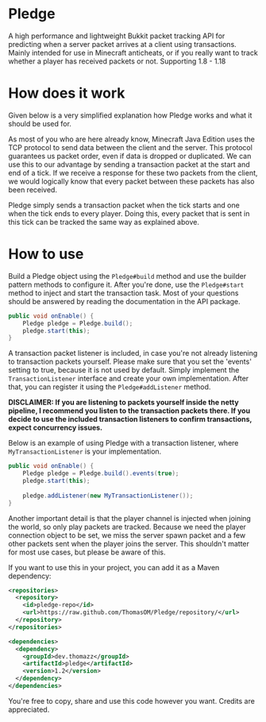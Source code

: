 # Pledge
A high performance and lightweight Bukkit packet tracking API for predicting when a server packet arrives at a client using transactions.
Mainly intended for use in Minecraft anticheats, or if you really want to track whether a player has received packets or not.
Supporting 1.8 - 1.18

# How does it work

Given below is a very simplified explanation how Pledge works and what it should be used for.

As most of you who are here already know, Minecraft Java Edition uses the TCP protocol to send data between the client and the server.
This protocol guarantees us packet order, even if data is dropped or duplicated.
We can use this to our advantage by sending a transaction packet at the start and end of a tick.
If we receive a response for these two packets from the client, we would logically know that every packet between these packets has also been received.

Pledge simply sends a transaction packet when the tick starts and one when the tick ends to every player.
Doing this, every packet that is sent in this tick can be tracked the same way as explained above.

# How to use

Build a Pledge object using the ```Pledge#build``` method and use the builder pattern methods to configure it.
After you're done, use the ```Pledge#start``` method to inject and start the transaction task.
Most of your questions should be answered by reading the documentation in the API package.

```java
public void onEnable() {
    Pledge pledge = Pledge.build();
    pledge.start(this);
}
```

A transaction packet listener is included, in case you're not already listening to transaction packets yourself.
Please make sure that you set the 'events' setting to true, because it is not used by default.
Simply implement the ```TransactionListener``` interface and create your own implementation.
After that, you can register it using the ```Pledge#addListener``` method.

**DISCLAIMER: If you are listening to packets yourself inside the netty pipeline, I recommend you listen to the transaction packets there. If you decide to use the included transaction listeners to confirm transactions, expect concurrency issues.**

Below is an example of using Pledge with a transaction listener, where ```MyTransactionListener``` is your implementation.

```java
public void onEnable() {
    Pledge pledge = Pledge.build().events(true);
    pledge.start(this);
    
    pledge.addListener(new MyTransactionListener());
}
```

Another important detail is that the player channel is injected when joining the world, so only play packets are tracked.
Because we need the player connection object to be set, we miss the server spawn packet and a few other packets sent when the player joins the server.
This shouldn't matter for most use cases, but please be aware of this.

If you want to use this in your project, you can add it as a Maven dependency:

````xml
<repositories>
  <repository>
    <id>pledge-repo</id>
    <url>https://raw.github.com/ThomasOM/Pledge/repository/</url>
  </repository>
</repositories>

<dependencies>
  <dependency>
    <groupId>dev.thomazz</groupId>
    <artifactId>pledge</artifactId>
    <version>1.2</version>
  </dependency>
</dependencies>
````

You're free to copy, share and use this code however you want. Credits are appreciated.
